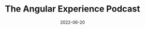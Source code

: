 ---
path: "/blog/2022/angular-experience-podcast"
date: "2022-06-20"
title: "The Angular Experience Podcast"
videoUrl: "https://open.spotify.com/embed/episode/06Mp7YWTfRnH3HDfAgf2Wl?utm_source=generator"
---